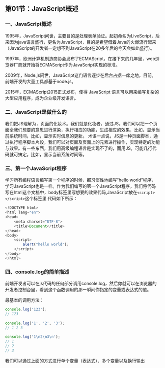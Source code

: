 ## 第01节：JavaScript概述

### 一、JavaScript概述

1995年，JavaScript问世，主要目的是处理表单验证。起初命名为LiveScript，后来因为java语言盛行，更名为JavaScript，目的是希望借着Java的火爆流行起来（JavaScript的开发者一定想不到JavaScript在20多年后的今天会如此盛行）。

1997年，欧洲计算机制造商协会发布了ECMAScript，在接下来的几年里，web浏览器厂商就开始将ECMAScript作为JavaScript实现的标准。

2009年，Node.js问世，JavaScript这门语言逐步在后台占据一席之地，目前，前端开发的大量工具都基于node.js。

2015年，ECMAScript2015正式发布，使得 JavaScript 语言可以用来编写复杂的大型应用程序，成为企业级开发语言。

### 二、JavaScript是做什么的
我们把JS理解为，页面的化妆术。我们就是化妆者，通过JS，我们可以把一个页面全我们想要的意思进行渲染，执行相应的功能，生成相应的效果，比如，显示当前系统时间，比如，显示实时信息的更新。
术语一点说，JS是一种页面脚本，通过执行程序脚本片段，我们可以对页面及页面上的元素进行操作，实现特定的功能与效果。有一些东西，我们用高级编程语言是实现不了的，而用JS，可能几行代码就可搞定。比如，显示当前系统时间等。

### 三、第一个JavaScript程序
学习所有编程语言编写第一个程序的时候，都习惯性地编写“hello world”程序，学习JavaScript也是一样。作为我们编写的第一个JavaScript程序，我们将代码写在html这个文档中，body标签里写想要的效果代码,JavaScript放在``<script></script>``这个标签里
代码如下所示：
``` javascript
<!DOCTYPE html>
<html lang="en">
<head>
	<meta charset="UTF-8">
	<title>Document</title>
</head>
<body>
	<script>
		alert("hello world");
	</script>
</body>
</html>
```

### 四、console.log的简单描述
前端开发者可以在js代码的任何部分调用console.log，然后你就可以在浏览器的开发者控制台里，看到这个函数调用的那一瞬间你指定的变量或表达式的值。

最基本的调用方法：

``` js
console.log('123');
// 123
  
console.log('1', '2', '3');
// 1 2 3
  
console.log('1\n2\n3\n');
// 1
// 2
// 3
```
我们可以通过上面的方式进行单个变量（表达式）、多个变量以及换行输出